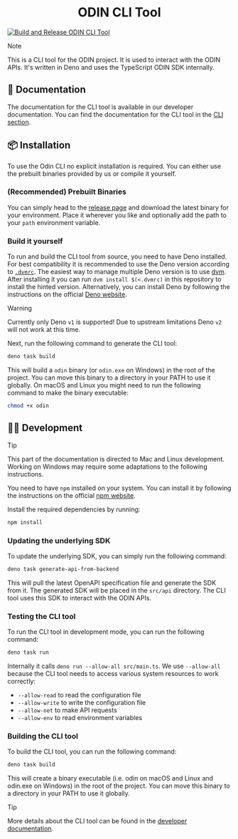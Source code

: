 <h1 align=center>
    ODIN CLI Tool
</h1>

[![Build and Release ODIN CLI Tool](https://github.com/4Players/fleet-cli/actions/workflows/build-binaries.yml/badge.svg)](https://github.com/4Players/fleet-cli/actions/workflows/build-binaries.yml)

> [!NOTE]
> This is a CLI tool for the ODIN project. It is used to interact with the ODIN
> APIs. It's written in Deno and uses the TypeScript ODIN SDK internally.

## :book: Documentation

The documentation for the CLI tool is available in our developer documentation.
You can find the documentation for the CLI tool in the
[CLI section](https://www.4players.io/fleet/cli).

## :package: Installation

To use the Odin CLI no explicit installation is required. You can either use the
prebuilt binaries provided by us or compile it yourself.

### (Recommended) Prebuilt Binaries

You can simply head to the
[release page](https://github.com/4Players/fleet-cli/releases/latest) and
download the latest binary for your environment. Place it wherever you like and
optionally add the path to your `path` environment variable.

### Build it yourself

To run and build the CLI tool from source, you need to have Deno installed. For
best compatibility it is recommended to use the Deno version according to
[`.dvmrc`](.dvmrc). The easiest way to manage multiple Deno version is to use
[dvm](https://deno.land/x/dvm). After installing it you can run
`dvm install $(<.dvmrc)` in this repository to install the hinted version.
Alternatively, you can install Deno by following the instructions on the
official [Deno website](https://deno.land/).

> [!WARNING]
> Currently only Deno `v1` is supported! Due to upstream limitations Deno `v2`
> will not work at this time.

Next, run the following command to generate the CLI tool:

```bash
deno task build
```

This will build a `odin` binary (or `odin.exe` on Windows) in the root of the
project. You can move this binary to a directory in your PATH to use it
globally. On macOS and Linux you might need to run the following command to make
the binary executable:

```bash
chmod +x odin
```

## :technologist: Development

> [!TIP]
> This part of the documentation is directed to Mac and Linux development.
> Working on Windows may require some adaptations to the following instructions.

You need to have `npm` installed on your system. You can install it by following
the instructions on the official [npm website](https://www.npmjs.com/get-npm).

Install the required dependencies by running:

```bash
npm install
```

### Updating the underlying SDK

To update the underlying SDK, you can simply run the following command:

```bash
deno task generate-api-from-backend
```

This will pull the latest OpenAPI specification file and generate the SDK from
it. The generated SDK will be placed in the `src/api` directory. The CLI tool
uses this SDK to interact with the ODIN APIs.

### Testing the CLI tool

To run the CLI tool in development mode, you can run the following command:

```bash
deno task run
```

Internally it calls `deno run --allow-all src/main.ts`. We use `--allow-all`
because the CLI tool needs to access various system resources to work correctly:

- `--allow-read` to read the configuration file
- `--allow-write` to write the configuration file
- `--allow-net` to make API requests
- `--allow-env` to read environment variables

### Building the CLI tool

To build the CLI tool, you can run the following command:

```bash
deno task build
```

This will create a binary executable (i.e. odin on macOS and Linux and odin.exe
on Windows) in the root of the project. You can move this binary to a directory
in your PATH to use it globally.

> [!TIP]
> More details about the CLI tool can be found in the
> [developer documentation](https://www.4players.io/fleet/cli).
